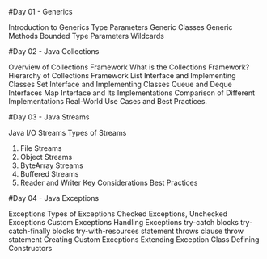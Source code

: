 #Day 01 - Generics

Introduction to Generics
Type Parameters
Generic Classes
Generic Methods
Bounded Type Parameters
Wildcards

#Day 02 - Java Collections

Overview of Collections Framework
What is the Collections Framework?
Hierarchy of Collections Framework
List Interface and Implementing Classes
Set Interface and Implementing Classes
Queue and Deque Interfaces
Map Interface and Its Implementations
Comparison of Different Implementations
Real-World Use Cases and Best Practices.

#Day 03 - Java Streams

Java I/O Streams
Types of Streams
1. File Streams
2. Object Streams
3. ByteArray Streams
4. Buffered Streams
5. Reader and Writer
Key Considerations
Best Practices

#Day 04 - Java Exceptions

Exceptions 
Types of Exceptions
Checked Exceptions,
Unchecked Exceptions
Custom Exceptions
Handling Exceptions 
try-catch blocks
try-catch-finally blocks
try-with-resources statement
throws clause
throw statement
Creating Custom Exceptions
Extending Exception Class
Defining Constructors
